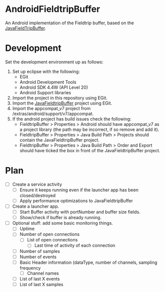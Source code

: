 AndroidFieldtripBuffer
======================

An Android implementation of the Fieldtrip buffer, based on the [JavaFieldTripBuffer](https://github.com/Wieke/JavaFieldtripBuffer).

Development
=============

Set the development environment up as follows:

1. Set up eclipse with the following:
	- EGit
	- Android Development Tools
	- Android SDK 4.4W (API Level 20)
	- Android Support libraries
2. Import the project in this repository using EGit.
3. Import the [JavaFieldtripBuffer](https://github.com/Wieke/JavaFieldtripBuffer) project using EGit.
4. Import the appcompat_v7 project from <SDKPATH>/extras/android/support/v7/appcompat.
5. If the android project has build issues check the following:
	- FieldtripBuffer > Properties > Android should have appcompat_v7 as a project library (the path may be incorrect, if so remove and add it).
	- FieldtripBuffer > Properties > Java Build Path > Projects should contain the JavaFieldtripBuffer project.
	- FieldtripBuffer > Properties > Java Build Path > Order and Export should have ticked the box in front of the JavaFieldtripBuffer project.

Plan
==================

- [ ] Create a service activity
	- [ ] Ensure it keeps running even if the launcher app has been closed/destroyed
	- [ ] Apply performance optimizations to JavaFieldtripBuffer
- [ ] Create a launcher app.
	- [ ] Start Buffer activity with portNumber and buffer size fields.
	- [ ] Show/check if buffer is already running.
- [ ] Optional stuff: add some basic monitoring things.
	- [ ] Uptime
	- [ ] Number of open connections
		- [ ] List of open connections
			- [ ] Last time of activity of each connection
	- [ ] Number of samples
	- [ ] Number of events
	- [ ] Basic Header information (dataType, number of channels, sampling frequency
		- [ ] Channel names
	- [ ] List of last X events
	- [ ] List of last X samples